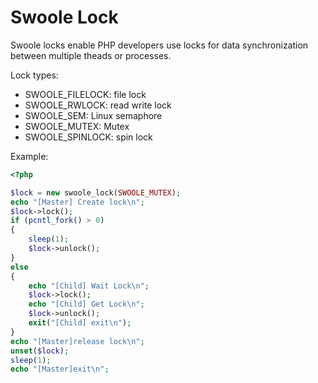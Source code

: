 # Swoole Lock

Swoole locks enable PHP developers use locks for data synchronization between multiple theads or processes.

Lock types:

* SWOOLE_FILELOCK: file lock
* SWOOLE_RWLOCK: read write lock
* SWOOLE_SEM: Linux semaphore
* SWOOLE_MUTEX: Mutex
* SWOOLE_SPINLOCK: spin lock

Example:

``` php
<?php

$lock = new swoole_lock(SWOOLE_MUTEX);
echo "[Master] Create lock\n";
$lock->lock();
if (pcntl_fork() > 0)
{
    sleep(1);
    $lock->unlock();
} 
else
{
    echo "[Child] Wait Lock\n";
    $lock->lock();
    echo "[Child] Get Lock\n";
    $lock->unlock();
    exit("[Child] exit\n");
}
echo "[Master]release lock\n";
unset($lock);
sleep(1);
echo "[Master]exit\n";
```